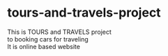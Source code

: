 # tours-and-travels-project
This is TOURS and TRAVELS project 
<br>
to booking cars for traveling 
<br>
It is online based website
